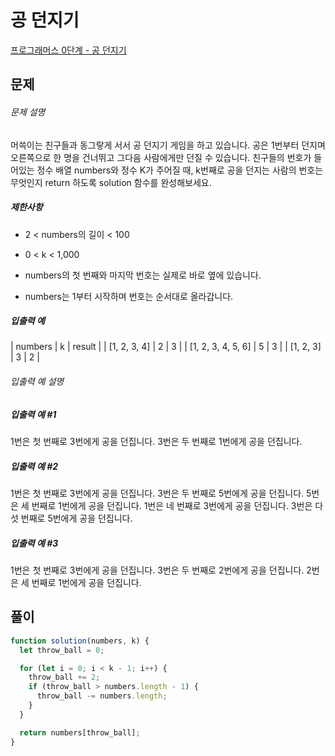 # 공 던지기

[프로그래머스 0단계 - 공 던지기](https://school.programmers.co.kr/learn/courses/30/lessons/120843)

## 문제

###### 문제 설명

머쓱이는 친구들과 동그랗게 서서 공 던지기 게임을 하고 있습니다. 공은 1번부터 던지며 오른쪽으로 한 명을 건너뛰고 그다음 사람에게만 던질 수 있습니다. 친구들의 번호가 들어있는 정수 배열 numbers와 정수 K가 주어질 때, k번째로 공을 던지는 사람의 번호는 무엇인지 return 하도록 solution 함수를 완성해보세요.

##### 제한사항

- 2 < numbers의 길이 < 100

- 0 < k < 1,000

- numbers의 첫 번째와 마지막 번호는 실제로 바로 옆에 있습니다.

- numbers는 1부터 시작하며 번호는 순서대로 올라갑니다.

##### 입출력 예

| numbers | k | result |
| [1, 2, 3, 4] | 2 | 3 |
| [1, 2, 3, 4, 5, 6] | 5 | 3 |
| [1, 2, 3] | 3 | 2 |

###### 입출력 예 설명

##### 입출력 예 #1

1번은 첫 번째로 3번에게 공을 던집니다.
3번은 두 번째로 1번에게 공을 던집니다.

##### 입출력 예 #2

1번은 첫 번째로 3번에게 공을 던집니다.
3번은 두 번째로 5번에게 공을 던집니다.
5번은 세 번째로 1번에게 공을 던집니다.
1번은 네 번째로 3번에게 공을 던집니다.
3번은 다섯 번째로 5번에게 공을 던집니다.

##### 입출력 예 #3

1번은 첫 번째로 3번에게 공을 던집니다.
3번은 두 번째로 2번에게 공을 던집니다.
2번은 세 번째로 1번에게 공을 던집니다.

## 풀이

```javascript
function solution(numbers, k) {
  let throw_ball = 0;

  for (let i = 0; i < k - 1; i++) {
    throw_ball += 2;
    if (throw_ball > numbers.length - 1) {
      throw_ball -= numbers.length;
    }
  }

  return numbers[throw_ball];
}
```
